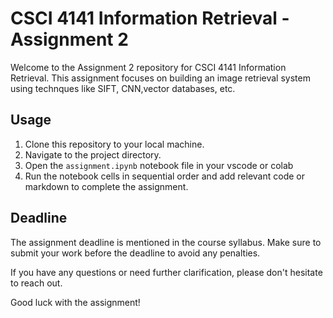 # CSCI 4141 Information Retrieval - Assignment 2

Welcome to the Assignment 2 repository for CSCI 4141 Information Retrieval. This assignment focuses on building an image retrieval system using technques like SIFT, CNN,vector databases, etc.

## Usage

1. Clone this repository to your local machine.
2. Navigate to the project directory.
4. Open the `assignment.ipynb` notebook file in your vscode or colab
5. Run the notebook cells in sequential order and add relevant code or markdown to complete the assignment.

## Deadline

The assignment deadline is mentioned in the course syllabus. Make sure to submit your work before the deadline to avoid any penalties.

If you have any questions or need further clarification, please don't hesitate to reach out.

Good luck with the assignment!
